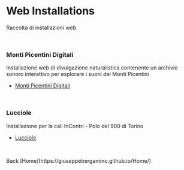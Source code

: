 # Web Installations
Raccolta di installazioni web.
<p><br></p>

### Monti Picentini Digitali
Installazione web di divulgazione naturalistica contenente un archivio sonoro interattivo per esplorare i suoni dei Monti Picentini

- [Monti Picentini Digitali](https://giuseppebergamino.github.io/MontiPicentiniDigitali/)

<p><br></p>

### Lucciole
Installazione per la call InContri - Polo del 900 di Torino

- [Lucciole](https://giuseppebergamino.github.io/Home/Web_Installations/Lucciole_Full)




<p><br></p>
Back [Home](https://giuseppebergamino.github.io/Home/)


